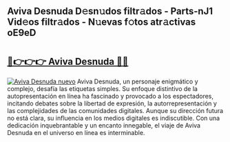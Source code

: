## Aviva Desnuda D𝚎sn𝚞dos filtr𝚊dos - Parts-nJ1 Vid𝚎os filtr𝚊dos - N𝚞evas f𝚘tos atr𝚊ctivas oE9eD

# <h2><a href="http://mb1iet.tromn.icu/?c=Aviva+Desnuda">🔗👉👉👉 Aviva Desnuda 🔗🔗</a></h2>

[![Aviva Desnuda nuevo](https://i.imgur.com/pEAQMta.gif)](http://mb1iet.tromn.icu/?c=Aviva+Desnuda)
Aviva Desnuda, un personaje enigmático y complejo, desafía las etiquetas simples. Su enfoque distintivo de la autopresentación en línea ha fascinado y provocado a los espectadores, incitando debates sobre la libertad de expresión, la autorrepresentación y las complejidades de las comunidades digitales. Aunque su dirección futura no está clara, su influencia en los medios digitales es indiscutible. Con una dedicación inquebrantable y un encanto innegable, el viaje de Aviva Desnuda en el universo en línea es interminable.

